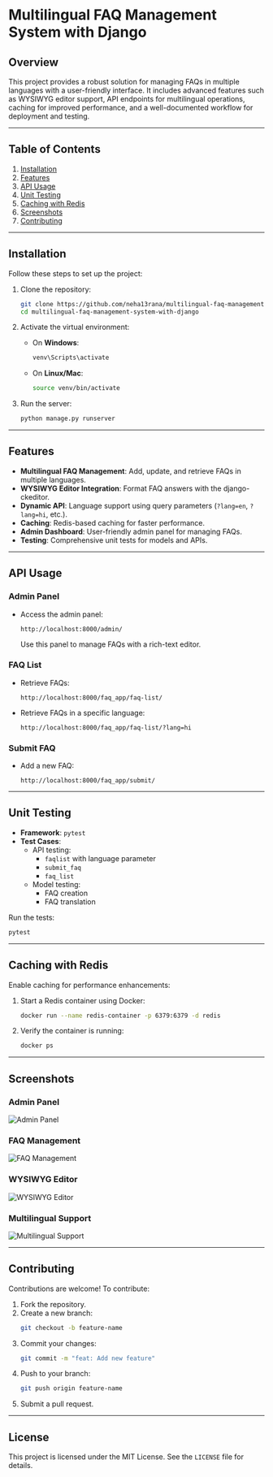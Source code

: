 # Multilingual FAQ Management System with Django

## Overview
This project provides a robust solution for managing FAQs in multiple languages with a user-friendly interface. It includes advanced features such as WYSIWYG editor support, API endpoints for multilingual operations, caching for improved performance, and a well-documented workflow for deployment and testing.

---

## Table of Contents
1. [Installation](#installation)
2. [Features](#features)
3. [API Usage](#api-usage)
4. [Unit Testing](#unit-testing)
5. [Caching with Redis](#caching-with-redis)
6. [Screenshots](#screenshots)
7. [Contributing](#contributing)

---

## Installation

Follow these steps to set up the project:

1. Clone the repository:
   ```bash
   git clone https://github.com/neha13rana/multilingual-faq-management-system-with-django.git
   cd multilingual-faq-management-system-with-django
   ```

2. Activate the virtual environment:
   - On **Windows**:
     ```bash
     venv\Scripts\activate
     ```
   - On **Linux/Mac**:
     ```bash
     source venv/bin/activate
     ```

3. Run the server:
   ```bash
   python manage.py runserver
   ```

---

## Features

- **Multilingual FAQ Management**: Add, update, and retrieve FAQs in multiple languages.
- **WYSIWYG Editor Integration**: Format FAQ answers with the django-ckeditor.
- **Dynamic API**: Language support using query parameters (`?lang=en`, `?lang=hi`, etc.).
- **Caching**: Redis-based caching for faster performance.
- **Admin Dashboard**: User-friendly admin panel for managing FAQs.
- **Testing**: Comprehensive unit tests for models and APIs.

---

## API Usage

### Admin Panel
- Access the admin panel:
  ```
  http://localhost:8000/admin/
  ```
  Use this panel to manage FAQs with a rich-text editor.

### FAQ List
- Retrieve FAQs:
  ```
  http://localhost:8000/faq_app/faq-list/
  ```
- Retrieve FAQs in a specific language:
  ```
  http://localhost:8000/faq_app/faq-list/?lang=hi
  ```

### Submit FAQ
- Add a new FAQ:
  ```
  http://localhost:8000/faq_app/submit/
  ```

---

## Unit Testing

- **Framework**: `pytest`
- **Test Cases**:
  - API testing:
    - `faqlist` with language parameter
    - `submit_faq`
    - `faq_list`
  - Model testing:
    - FAQ creation
    - FAQ translation

Run the tests:
```bash
pytest
```

---

## Caching with Redis

Enable caching for performance enhancements:

1. Start a Redis container using Docker:
   ```bash
   docker run --name redis-container -p 6379:6379 -d redis
   ```
2. Verify the container is running:
   ```bash
   docker ps
   ```

---

## Screenshots

### Admin Panel
![Admin Panel](https://github.com/user-attachments/assets/9947f9bc-9d65-484a-8053-a62a00883726)

### FAQ Management
![FAQ Management](https://github.com/user-attachments/assets/b4d83a6d-0aab-4867-bd38-5b731d7ff693)

### WYSIWYG Editor
![WYSIWYG Editor](https://github.com/user-attachments/assets/efa3c23a-bf16-4434-bb73-f22c63ed27cf)

### Multilingual Support
![Multilingual Support](https://github.com/user-attachments/assets/4e742c05-9fe7-4eb6-8ec5-dbe8f4e91298)

---

## Contributing

Contributions are welcome! To contribute:

1. Fork the repository.
2. Create a new branch:
   ```bash
   git checkout -b feature-name
   ```
3. Commit your changes:
   ```bash
   git commit -m "feat: Add new feature"
   ```
4. Push to your branch:
   ```bash
   git push origin feature-name
   ```
5. Submit a pull request.

---

## License

This project is licensed under the MIT License. See the `LICENSE` file for details.
